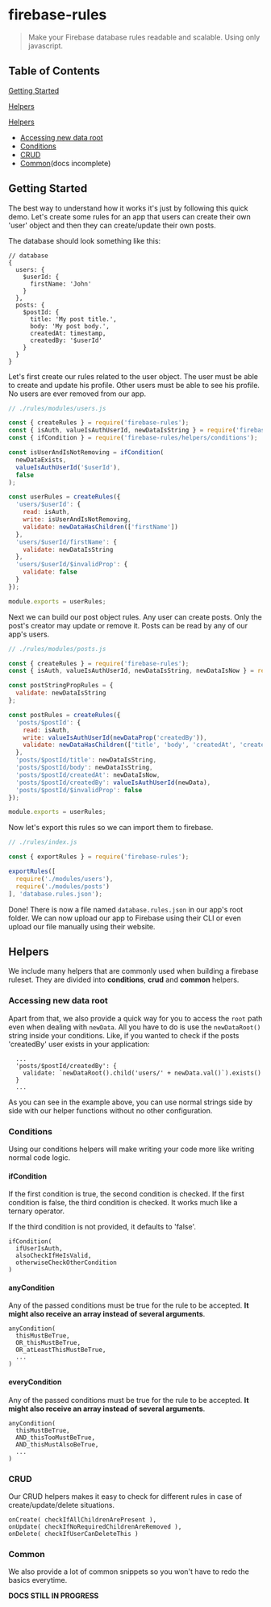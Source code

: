 # firebase-rules

> Make your Firebase database rules readable and scalable. Using only javascript.

## Table of Contents

[Getting Started](#getting-started)

[Helpers](#helpers)

[Helpers](#helpers)
- [Accessing new data root](#accessing-new-data-root)
- [Conditions](#conditions)
- [CRUD](#crud)
- [Common](#common)(docs incomplete)

## Getting Started

The best way to understand how it works it's just by following this quick demo.
Let's create some rules for an app that users can create their own 'user' object and then they can create/update their own posts.

The database should look something like this:

```
// database
{
  users: {
    $userId: {
      firstName: 'John'
    }
  },
  posts: {
    $postId: {
      title: 'My post title.',
      body: 'My post body.',
      createdAt: timestamp,
      createdBy: '$userId'
    }
  }
}

```

Let's first create our rules related to the user object.
The user must be able to create and update his profile.
Other users must be able to see his profile.
No users are ever removed from our app.

```javascript
// ./rules/modules/users.js

const { createRules } = require('firebase-rules');
const { isAuth, valueIsAuthUserId, newDataIsString } = require('firebase-rules/helpers/common');
const { ifCondition } = require('firebase-rules/helpers/conditions');

const isUserAndIsNotRemoving = ifCondition(
  newDataExists,
  valueIsAuthUserId('$userId'),
  false
);

const userRules = createRules({
  'users/$userId': {
    read: isAuth,
    write: isUserAndIsNotRemoving,
    validate: newDataHasChildren(['firstName'])
  },
  'users/$userId/firstName': {
    validate: newDataIsString
  },
  'users/$userId/$invalidProp': {
    validate: false
  }
});

module.exports = userRules;
```

Next we can build our post object rules.
Any user can create posts. Only the post's creator may update or remove it.
Posts can be read by any of our app's users.

```javascript
// ./rules/modules/posts.js

const { createRules } = require('firebase-rules');
const { isAuth, valueIsAuthUserId, newDataIsString, newDataIsNow } = require('firebase-rules/helpers/common');

const postStringPropRules = {
  validate: newDataIsString
};

const postRules = createRules({
  'posts/$postId': {
    read: isAuth,
    write: valueIsAuthUserId(newDataProp('createdBy')),
    validate: newDataHasChildren(['title', 'body', 'createdAt', 'createdBy'])
  },
  'posts/$postId/title': newDataIsString,
  'posts/$postId/body': newDataIsString,
  'posts/$postId/createdAt': newDataIsNow,
  'posts/$postId/createdBy': valueIsAuthUserId(newData),
  'posts/$postId/$invalidProp': false
});

module.exports = userRules;
```

Now let's export this rules so we can import them to firebase.

```javascript
// ./rules/index.js

const { exportRules } = require('firebase-rules');

exportRules([
  require('./modules/users'),
  require('./modules/posts')
], 'database.rules.json');

```

Done! There is now a file named `database.rules.json` in our app's root folder.
We can now upload our app to Firebase using their CLI or even upload our file manually using their website.

## Helpers

We include many helpers that are commonly used when building a firebase ruleset.
They are divided into **conditions**, **crud** and **common** helpers.

### Accessing new data root

Apart from that, we also provide a quick way for you to access the `root` path even when dealing with `newData`.
All you have to do is use the `newDataRoot()` string inside your conditions.
Like, if you wanted to check if the posts 'createdBy' user exists in your application:

```
  ...
  'posts/$postId/createdBy': {
    validate: `newDataRoot().child('users/' + newData.val()`).exists()
  }
  ...
```

As you can see in the example above, you can use normal strings side by side with our helper functions without no other configuration.

### Conditions

Using our conditions helpers will make writing your code more like writing normal code logic.

#### ifCondition

If the first condition is true, the second condition is checked.
If the first condition is false, the third condition is checked.
It works much like a ternary operator.

If the third condition is not provided, it defaults to 'false'.

```
ifCondition(
  ifUserIsAuth,
  alsoCheckIfHeIsValid,
  otherwiseCheckOtherCondition
)
```

#### anyCondition

Any of the passed conditions must be true for the rule to be accepted.
**It might also receive an array instead of several arguments**.

```
anyCondition(
  thisMustBeTrue,
  OR_thisMustBeTrue,
  OR_atLeastThisMustBeTrue,
  ...
)
```

#### everyCondition

Any of the passed conditions must be true for the rule to be accepted.
**It might also receive an array instead of several arguments**.

```
anyCondition(
  thisMustBeTrue,
  AND_thisTooMustBeTrue,
  AND_thisMustAlsoBeTrue,
  ...
)
```

### CRUD

Our CRUD helpers makes it easy to check for different rules in case of create/update/delete situations.

```
onCreate( checkIfAllChildrenArePresent ),
onUpdate( checkIfNoRequiredChildrenAreRemoved ),
onDelete( checkIfUserCanDeleteThis )
```

### Common

We also provide a lot of common snippets so you won't have to redo the basics everytime.

**DOCS STILL IN PROGRESS**
